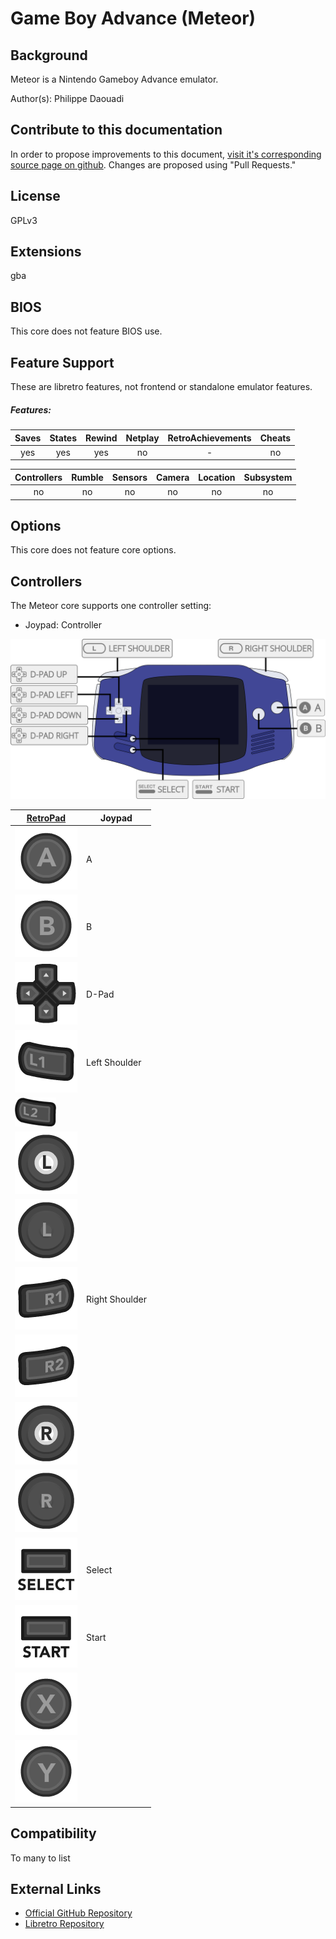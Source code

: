 # Game Boy Advance (Meteor)

## Background

Meteor is a Nintendo Gameboy Advance emulator.

Author(s): Philippe Daouadi

## Contribute to this documentation

In order to propose improvements to this document, [visit it's corresponding source page on github](https://github.com/libretro/docs/tree/master/docs/library/meteor.md). Changes are proposed using "Pull Requests."

## License

GPLv3

## Extensions

gba

## BIOS

This core does not feature BIOS use.

## Feature Support

These are libretro features, not frontend or standalone emulator features.

##### Features:

| Saves | States      | Rewind | Netplay | RetroAchievements | Cheats |
|:-----:|:-----------:|:------:|:-------:|:-----------------:|:------:|
| yes   |   yes       | yes    |  no     |        -          |  no    |

| Controllers     | Rumble | Sensors | Camera | Location | Subsystem     |
|:---------------:|:------:|:-------:|:------:|:--------:|:-------------:|
|      no         |   no   |   no    |  no    |   no     |      no       |

## Options

This core does not feature core options.

## Controllers

The Meteor core supports one controller setting:

* Joypad: Controller

![Game Boy Advance_joypad_diagram](images/Controllers/Game-Boy-Advance_joypad.png)

| [RetroPad](RetroPad)                                           | Joypad |
|----------------------------------------------------------------|--------|
| ![RetroPad_A](images/RetroPad/Retro_A_Round.png)               |    A   |
| ![RetroPad_B](images/RetroPad/Retro_B_Round.png)               |    B   |
| ![RetroPad_Dpad](images/RetroPad/Retro_Dpad.png)               | D-Pad  |
| ![RetroPad_L1](images/RetroPad/Retro_L1.png)                   |Left Shoulder  |
| ![RetroPad_L2](images/RetroPad/Retro_L2_Temp.png)              |        |
| ![RetroPad_L3](images/RetroPad/Retro_L3.png)                   |        |
| ![RetroPad_Left_Stick](images/RetroPad/Retro_Left_Stick.png)   |        |
| ![RetroPad_R1](images/RetroPad/Retro_R1.png)                   |Right Shoulder |
| ![RetroPad_R2](images/RetroPad/Retro_R2.png)                   |        |
| ![RetroPad_R3](images/RetroPad/Retro_R3.png)                   |        |
| ![RetroPad_Right_Stick](images/RetroPad/Retro_Right_Stick.png) |        |
| ![RetroPad_Select](images/RetroPad/Retro_Select.png)           | Select |
| ![RetroPad_Start](images/RetroPad/Retro_Start.png)             | Start  |
| ![RetroPad_X](images/RetroPad/Retro_X_Round.png)               |        |
| ![RetroPad_Y](images/RetroPad/Retro_Y_Round.png)               |        |

## Compatibility

To many to list

## External Links

* [Official GitHub Repository](https://github.com/blastrock/meteor)  
* [Libretro Repository](https://github.com/libretro/meteor-libretro)

